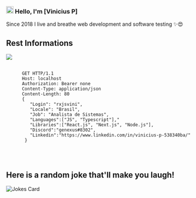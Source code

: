 ### <img src="https://media.giphy.com/media/hvRJCLFzcasrR4ia7z/giphy.gif" width="20px"> Hello, I'm [Vinicius P]

Since 2018 I live and breathe web development and software testing ✨😍

##   Rest Informations
<img src="https://media.giphy.com/media/yAGIvCiwPJn5C/giphy.gif">
<pre>
   <code>
      GET HTTP/1.1
      Host: localhost
      Authorization: Bearer none
      Content-Type: application/json
      Content-Length: 80
      {
         "Login": "rxjsvini",
         "Locale": "Brasil",
         "Job": "Analista de Sistemas",
         "Languages":["JS", "Typescript"],"
         "Libraries":["React.js", "Next.js", "Node.js"],
         "Discord":"genexus#8302",
         "Linkedin":"https://www.linkedin.com/in/vinicius-p-538340ba/"  
       }
   </code>
</pre>

<br/>
 
##   Here is a random joke that'll make you laugh!
![Jokes Card](https://readme-jokes.vercel.app/api)

<br/>
 
